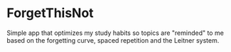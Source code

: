 # ForgetThisNot
Simple app that optimizes my study habits so topics are "reminded" to me based on the forgetting curve, spaced repetition and the Leitner system.
